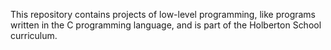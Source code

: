 This repository contains projects of low-level programming, like programs written in the C programming language, and is part of the Holberton School curriculum.
